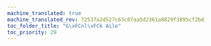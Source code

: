 ```yaml
---
machine_translated: true
machine_translated_rev: 72537a2d527c63c07aa5d2361a8829f3895cf2bd
toc_folder_title: "G\xFCnl\xFCk Aile"
toc_priority: 29
---
```



